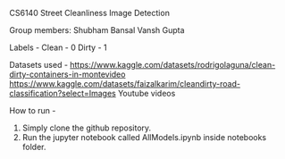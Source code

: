 CS6140 Street Cleanliness Image Detection

Group members:
Shubham Bansal
Vansh Gupta

Labels - 
    Clean - 0
    Dirty - 1

Datasets used - 
https://www.kaggle.com/datasets/rodrigolaguna/clean-dirty-containers-in-montevideo
https://www.kaggle.com/datasets/faizalkarim/cleandirty-road-classification?select=Images
Youtube videos


How to run - 
1. Simply clone the github repository.
2. Run the jupyter notebook called AllModels.ipynb inside notebooks folder. 

